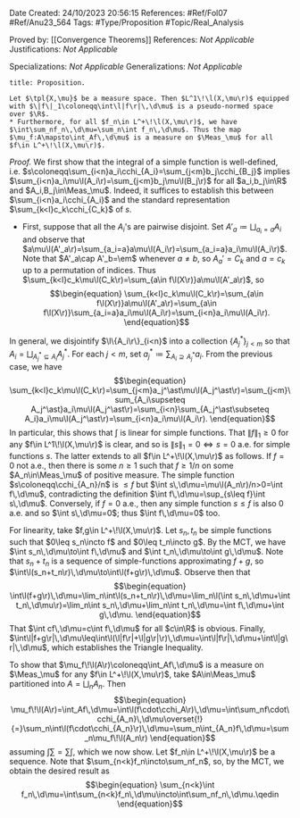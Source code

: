 <div class="topSpace"></div>

Date Created: 24/10/2023 20:56:15
References: #Ref/Fol07 #Ref/Anu23_564
Tags: #Type/Proposition #Topic/Real_Analysis

Proved by: [[Convergence Theorems]]
References: <i>Not Applicable</i>
Justifications: <i>Not Applicable</i>

Specializations: <i>Not Applicable</i>
Generalizations: <i>Not Applicable</i>

``` ad-Proposition
title: Proposition.

Let $\tpl{X,\mu}$ be a measure space. Then $L^1\!\l(X,\mu\r)$ equipped with $\|f\|_1\coloneqq\int\l|f\r|\,\d\mu$ is a pseudo-normed space over $\R$.
* Furthermore, for all $f_n\in L^+\!\l(X,\mu\r)$, we have $\int\sum_nf_n\,\d\mu=\sum_n\int f_n\,\d\mu$. Thus the map $\mu_f:A\mapsto\int_Af\,\d\mu$ is a measure on $\Meas_\mu$ for all $f\in L^+\!\l(X,\mu\r)$.

```

<i>Proof.</i> We first show that the integral of a simple function is well-defined, i.e. $s\coloneqq\sum_{i<n}a_i\cchi_{A_i}=\sum_{j<m}b_j\cchi_{B_j}$ implies $\sum_{i<n}a_i\mu\l(A_i\r)=\sum_{j<m}b_j\mu\l(B_j\r)$ for all $a_i,b_j\in\R$ and $A_i,B_j\in\Meas_\mu$. Indeed, it suffices to establish this between $\sum_{i<n}a_i\cchi_{A_i}$ and the standard representation $\sum_{k<l}c_k\cchi_{C_k}$ of $s$.
* First, suppose that all the $A_i$'s are pairwise disjoint. Set $A'_a\coloneqq\bigsqcup_{a_i=a}A_i$ and observe that $a\mu\l(A'_a\r)=\sum_{a_i=a}a\mu\l(A_i\r)=\sum_{a_i=a}a_i\mu\l(A_i\r)$. Note that $A'_a\cap A'_b=\em$ whenever $a\neq b$, so $A_a'=C_k$ and $a=c_k$ up to a permutation of indices. Thus $\sum_{k<l}c_k\mu\l(C_k\r)=\sum_{a\in f\l(X\r)}a\mu\l(A'_a\r)$, so
$$\begin{equation}
    \sum_{k<l}c_k\mu\l(C_k\r)=\sum_{a\in f\l(X\r)}a\mu\l(A'_a\r)=\sum_{a\in f\l(X\r)}\sum_{a_i=a}a_i\mu\l(A_i\r)=\sum_{i<n}a_i\mu\l(A_i\r).
\end{equation}$$

In general, we disjointify $\l\{A_i\r\}_{i<n}$ into a collection $\{A_j^\ast\}_{j<m}$ so that $A_i=\bigsqcup_{A_j^\ast\subseteq A_i}A_j^\ast$. For each $j<m$, set $a_j^\ast\coloneqq\sum_{A_i\supseteq A_j^\ast}a_i$. From the previous case, we have
$$\begin{equation}
    \sum_{k<l}c_k\mu\l(C_k\r)=\sum_{j<m}a_j^\ast\mu\l(A_j^\ast\r)=\sum_{j<m}\sum_{A_i\supseteq A_j^\ast}a_i\mu\l(A_j^\ast\r)=\sum_{i<n}\sum_{A_j^\ast\subseteq A_i}a_i\mu\l(A_j^\ast\r)=\sum_{i<n}a_i\mu\l(A_i\r).
\end{equation}$$
In particular, this shows that $\int$ is linear for simple functions. That $\|f\|_1\geq0$ for any $f\in L^1\!\l(X,\mu\r)$ is clear, and so is $\|s\|_1=0\Leftrightarrow s=0$ a.e. for simple functions $s$. The latter extends to all $f\in L^+\!\l(X,\mu\r)$ as follows. If $f=0$ not a.e., then there is some $n\geq1$ such that $f\geq1/n$ on some $A_n\in\Meas_\mu$ of positive measure. The simple function $s\coloneqq\cchi_{A_n}/n$ is $\leq f$ but $\int s\,\d\mu=\mu\l(A_n\r)/n>0=\int f\,\d\mu$, contradicting the definition $\int f\,\d\mu=\sup_{s\leq f}\int s\,\d\mu$. Conversely, if $f=0$ a.e., then any simple function $s\leq f$ is also $0$ a.e. and so $\int s\,\d\mu=0$; thus $\int f\,\d\mu=0$ too.

For linearity, take $f,g\in L^+\!\l(X,\mu\r)$. Let $s_n,t_n$ be simple functions such that $0\leq s_n\incto f$ and $0\leq t_n\incto g$. By the MCT, we have $\int s_n\,\d\mu\to\int f\,\d\mu$ and $\int t_n\,\d\mu\to\int g\,\d\mu$. Note that $s_n+t_n$ is a sequence of simple-functions approximating $f+g$, so $\int\l(s_n+t_n\r)\,\d\mu\to\int\l(f+g\r)\,\d\mu$. Observe then that
$$\begin{equation}
    \int\l(f+g\r)\,\d\mu=\lim_n\int\l(s_n+t_n\r)\,\d\mu=\lim_n\l(\int s_n\,\d\mu+\int t_n\,\d\mu\r)=\lim_n\int s_n\,\d\mu+\lim_n\int t_n\,\d\mu=\int f\,\d\mu+\int g\,\d\mu.
\end{equation}$$
That $\int cf\,\d\mu=c\int f\,\d\mu$ for all $c\in\R$ is obvious. Finally, $\int\l|f+g\r|\,\d\mu\leq\int\l(\l|f\r|+\l|g\r|\r)\,\d\mu=\int\l|f\r|\,\d\mu+\int\l|g\r|\,\d\mu$, which establishes the Triangle Inequality.

To show that $\mu_f\!\l(A\r)\coloneqq\int_Af\,\d\mu$ is a measure on $\Meas_\mu$ for any $f\in L^+\!\l(X,\mu\r)$, take $A\in\Meas_\mu$ partitioned into $A=\bigsqcup_nA_n$. Then
$$\begin{equation}
    \mu_f\!\l(A\r)=\int_Af\,\d\mu=\int\l(f\cdot\cchi_A\r)\,\d\mu=\int\sum_nf\cdot\cchi_{A_n}\,\d\mu\overset{!}{=}\sum_n\int\l(f\cdot\cchi_{A_n}\r)\,\d\mu=\sum_n\int_{A_n}f\,\d\mu=\sum_n\mu_f\!\l(A_n\r)
\end{equation}$$
assuming $\int\sum=\sum\int$, which we now show. Let $f_n\in L^+\!\l(X,\mu\r)$ be a sequence. Note that $\sum_{n<k}f_n\incto\sum_nf_n$, so, by the MCT, we obtain the desired result as
$$\begin{equation}
    \sum_{n<k}\int f_n\,\d\mu=\int\sum_{n<k}f_n\,\d\mu\incto\int\sum_nf_n\,\d\mu.\qedin
\end{equation}$$
